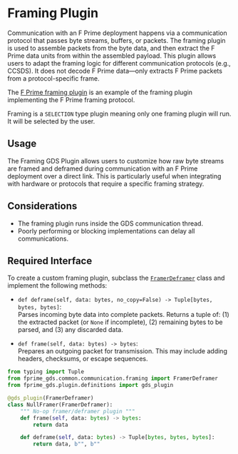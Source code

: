 # Framing Plugin

Communication with an F Prime deployment happens via a communication protocol that passes byte streams, buffers, or packets. The framing plugin is used to assemble packets from the byte data, and then extract the F Prime data units from within the assembled payload. This plugin allows users to adapt the framing logic for different communication protocols (e.g., CCSDS). It does not decode F Prime data—only extracts F Prime packets from a protocol-specific frame.

The [F Prime framing plugin](https://github.com/nasa/fprime-gds/blob/0b749b54b8ff8c6b5a379a6e0adb5acacc7a3d30/src/fprime_gds/common/communication/framing.py#L94) is an example of the framing plugin implementing the F Prime framing protocol.

Framing is a `SELECTION` type plugin meaning only one framing plugin will run. It will be selected by the user.


## Usage

The Framing GDS Plugin allows users to customize how raw byte streams are framed and deframed during communication with an F Prime deployment over a direct link. This is particularly useful when integrating with hardware or protocols that require a specific framing strategy.

## Considerations

- The framing plugin runs inside the GDS communication thread.
- Poorly performing or blocking implementations can delay all communications.

## Required Interface

To create a custom framing plugin, subclass the [`FramerDeframer`](https://github.com/fprime-community/fprime-gds/blob/devel/src/fprime_gds/common/communication/framing.py#L24) class and implement the following methods:

- `def deframe(self, data: bytes, no_copy=False) -> Tuple[bytes, bytes, bytes]`:  
  Parses incoming byte data into complete packets. Returns a tuple of:
  (1) the extracted packet (or `None` if incomplete), 
  (2) remaining bytes to be parsed, and 
  (3) any discarded data.


- `def frame(self, data: bytes) -> bytes`:  
  Prepares an outgoing packet for transmission. This may include adding headers, checksums, or escape sequences.

```python title="null_framing.py"
from typing import Tuple
from fprime_gds.common.communication.framing import FramerDeframer
from fprime_gds.plugin.definitions import gds_plugin

@gds_plugin(FramerDeframer)
class NullFramer(FramerDeframer):
    """ No-op framer/deframer plugin """
    def frame(self, data: bytes) -> bytes:
        return data

    def deframe(self, data: bytes) -> Tuple[bytes, bytes, bytes]:
        return data, b"", b""
```